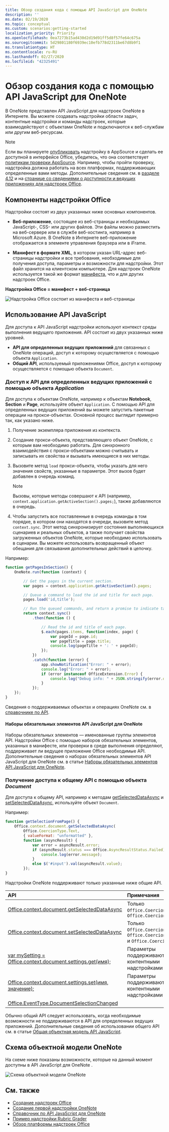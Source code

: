 ```yaml
---
title: Обзор создания кода с помощью API JavaScript для OneNote
description: ''
ms.date: 02/19/2020
ms.topic: conceptual
ms.custom: scenarios:getting-started
localization_priority: Priority
ms.openlocfilehash: 0ea7273b15ad430d2d19d91ff5d8f57fe64c675a
ms.sourcegitcommit: 5d29801180f6939ec10efb778d2311be67d8b9f1
ms.translationtype: HT
ms.contentlocale: ru-RU
ms.lasthandoff: 02/27/2020
ms.locfileid: "42325491"
---
```

# <a name="onenote-javascript-api-programming-overview"></a>Обзор создания кода с помощью API JavaScript для OneNote

В OneNote представлен API JavaScript для надстроек OneNote в Интернете. Вы можете создавать надстройки области задач, контентные надстройки и команды надстроек, которые взаимодействуют с объектами OneNote и подключаются к веб-службам или другим веб-ресурсам.

> [!NOTE]
> Если вы планируете [опубликовать](../publish/publish.md) надстройку в AppSource и сделать ее доступной в интерфейсе Office, убедитесь, что она соответствует [политикам проверки AppSource](/office/dev/store/validation-policies). Например, чтобы пройти проверку, надстройка должна работать на всех платформах, поддерживающих определенные вами методы. Дополнительные сведения см. в [разделе 4.12](/office/dev/store/validation-policies#4-apps-and-add-ins-behave-predictably) и на [странице со сведениями о доступности и ведущих приложениях для надстроек Office](../overview/office-add-in-availability.md).

## <a name="components-of-an-office-add-in"></a>Компоненты надстройки Office

Надстройки состоят из двух указанных ниже основных компонентов.

- **Веб-приложение**, состоящее из веб-страницы и необходимых JavaScript-, CSS- или других файлов. Эти файлы можно разместить на веб-сервере или в службе веб-хостинга, например в Microsoft Azure. В OneNote в Интернете веб-приложение отображается в элементе управления браузера или в iFrame.

- **Манифест в формате XML**, в котором указан URL-адрес веб-страницы надстройки и все требования, необходимые для получения доступа, параметры и возможности для надстройки. Этот файл хранится на клиентском компьютере. Для надстроек OneNote используется такой же формат [манифеста](../develop/add-in-manifests.md), что и для других надстроек Office.

**Надстройка Office = манифест + веб-страница**

![Надстройка Office состоит из манифеста и веб-страницы](../images/onenote-add-in.png)

## <a name="using-the-javascript-api"></a>Использование API JavaScript

Для доступа к API JavaScript надстройки используют контекст среды выполнения ведущего приложения. API состоит из двух указанных ниже уровней.

- **API для определенных ведущих приложений** для связанных с OneNote операций, доступ к которому осуществляется с помощью объекта `Application`.
- **Общий API**, используемый приложениями Office, доступ к которому осуществляется с помощью объекта `Document`.

### <a name="accessing-the-host-specific-api-through-the-application-object"></a>Доступ к API для определенных ведущих приложений с помощью объекта *Application*

Для доступа к объектам OneNote, например к объектам **Notebook**, **Section** и **Page**, используйте объект `Application`. С помощью API для определенных ведущих приложений вы можете запустить пакетные операции на прокси-объектах. Основной процесс выглядит примерно так, как указано ниже.

1. Получение экземпляра приложения из контекста.

2. Создание прокси-объекта, представляющего объект OneNote, с которым вам необходимо работать. Для синхронного взаимодействия с прокси-объектами можно считывать и записывать их свойства и вызывать имеющиеся в них методы.

3. Вызовите метод `load` прокси-объекта, чтобы указать для него значения свойств, указанные в параметре. Этот вызов будет добавлен в очередь команд.

   > [!NOTE]
   > Вызовы, которые методы совершают к API (например, `context.application.getActiveSection().pages;`), также добавляются в очередь.

4. Чтобы запустить все поставленные в очередь команды в том порядке, в котором они находятся в очереди, вызовите метод `context.sync`. Этот метод синхронизирует состояния выполняющихся сценариев и реальных объектов, а также получает свойства загруженных объектов OneNote, которые необходимо использовать в сценарии. Вы можете использовать возвращенный объект обещания для связывания дополнительных действий в цепочку.

Например:

```js
function getPagesInSection() {
    OneNote.run(function (context) {

        // Get the pages in the current section.
        var pages = context.application.getActiveSection().pages;

        // Queue a command to load the id and title for each page.
        pages.load('id,title');

        // Run the queued commands, and return a promise to indicate task completion.
        return context.sync()
            .then(function () {

                // Read the id and title of each page.
                $.each(pages.items, function(index, page) {
                    var pageId = page.id;
                    var pageTitle = page.title;
                    console.log(pageTitle + ': ' + pageId);
                });
            })
            .catch(function (error) {
                app.showNotification("Error: " + error);
                console.log("Error: " + error);
                if (error instanceof OfficeExtension.Error) {
                    console.log("Debug info: " + JSON.stringify(error.debugInfo));
                }
            });
    });
}
```

Сведения о поддерживаемых объектах и операциях OneNote см. в [справочнике по API](/office/dev/add-ins/reference/overview/onenote-add-ins-javascript-reference).

#### <a name="onenote-javascript-api-requirement-sets"></a>Наборы обязательных элементов API JavaScript для OneNote

Наборы обязательных элементов — именованные группы элементов API. Надстройки Office с помощью наборов обязательных элементов, указанных в манифесте, или проверки в среде выполнения определяют, поддерживает ли ведущее приложение Office необходимые API. Дополнительные сведения о наборах обязательных элементов API JavaScript для OneNote см. в статье [Наборы обязательных элементов API JavaScript для OneNote](../reference/requirement-sets/onenote-api-requirement-sets.md).

### <a name="accessing-the-common-api-through-the-document-object"></a>Получение доступа к общему API с помощью объекта *Document*

Для доступа к общему API, например к методам [getSelectedDataAsync](/javascript/api/office/office.document#getselecteddataasync-coerciontype--options--callback-) и [setSelectedDataAsync](/javascript/api/office/office.document#setselecteddataasync-data--options--callback-), используйте объект `Document`.


Например:  

```js
function getSelectionFromPage() {
    Office.context.document.getSelectedDataAsync(
        Office.CoercionType.Text,
        { valueFormat: "unformatted" },
        function (asyncResult) {
            var error = asyncResult.error;
            if (asyncResult.status === Office.AsyncResultStatus.Failed) {
                console.log(error.message);
            }
            else $('#input').val(asyncResult.value);
        });
}
```

Надстройки OneNote поддерживают только указанные ниже общие API.

| API | Примечания |
|:------|:------|
| [Office.context.document.getSelectedDataAsync](/javascript/api/office/office.document#getselecteddataasync-coerciontype--options--callback-) | Только `Office.CoercionType.Text` и `Office.CoercionType.Matrix` |
| [Office.context.document.setSelectedDataAsync](/javascript/api/office/office.document#setselecteddataasync-data--options--callback-) | Только `Office.CoercionType.Text`, `Office.CoercionType.Image` и `Office.CoercionType.Html` | 
| [var mySetting = Office.context.document.settings.get(имя);](/javascript/api/office/office.settings#get-name-) | Параметры поддерживаются только контентными надстройками | 
| [Office.context.document.settings.set(имя, значение);](/javascript/api/office/office.settings#set-name--value-) | Параметры поддерживаются только контентными надстройками | 
| [Office.EventType.DocumentSelectionChanged](/javascript/api/office/office.documentselectionchangedeventargs) ||

Обычно общий API следует использовать, когда необходимые возможности не поддерживаются в API для определенных ведущих приложений. Дополнительные сведения об использовании общего API см. в статье [Общая объектная модель API JavaScript](../develop/office-javascript-api-object-model.md).


<a name="om-diagram"></a>
## <a name="onenote-object-model-diagram"></a>Схема объектной модели OneNote 
На схеме ниже показаны возможности, которые на данный момент доступны в API JavaScript для OneNote .

  ![Схема объектной модели OneNote](../images/onenote-om.png)


## <a name="see-also"></a>См. также

- [Создание надстроек Office](../overview/office-add-ins-fundamentals.md)
- [Создание первой надстройки OneNote](../quickstarts/onenote-quickstart.md)
- [Справочник по API JavaScript для OneNote](/office/dev/add-ins/reference/overview/onenote-add-ins-javascript-reference)
- [Пример надстройки Rubric Grader](https://github.com/OfficeDev/OneNote-Add-in-Rubric-Grader)
- [Обзор платформы надстроек Office](../overview/office-add-ins.md)
